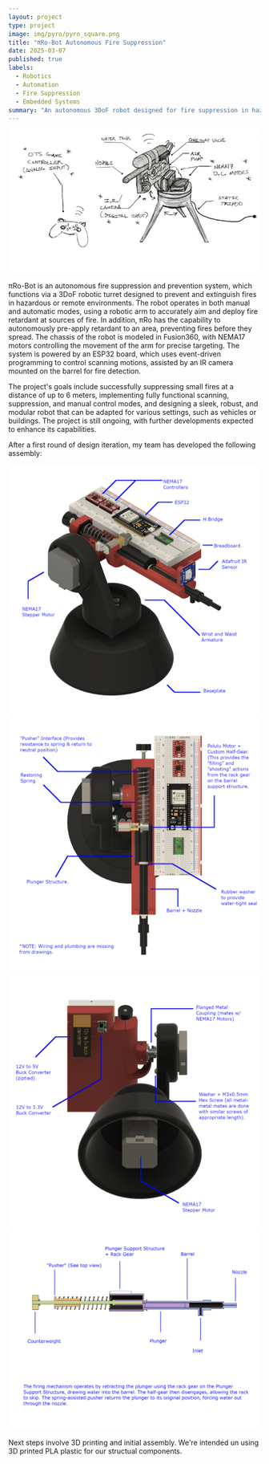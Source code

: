 ```yaml
---
layout: project
type: project
image: img/pyro/pyro_square.png
title: "πRo-Bot Autonomous Fire Suppression"
date: 2025-03-07
published: true
labels:
  - Robotics
  - Automation
  - Fire Suppression
  - Embedded Systems
summary: "An autonomous 3DoF robot designed for fire suppression in hazardous environments, featuring both manual and automatic control."
---
```


<img class="img-fluid" src="../img/pyro/pyro_concept.jpg">

πRo-Bot is an autonomous fire suppression and prevention system, which functions via a 3DoF robotic turret designed to prevent and extinguish fires in hazardous or remote environments. The robot operates in both manual and automatic modes, using a robotic arm to accurately aim and deploy fire retardant at sources of fire. In addition, πRo has the capability to autonomously pre-apply retardant to an area, preventing fires before they spread. The chassis of the robot is modeled in Fusion360, with NEMA17 motors controlling the movement of the arm for precise targeting. The system is powered by an ESP32 board, which uses event-driven programming to control scanning motions, assisted by an IR camera mounted on the barrel for fire detection.

The project's goals include successfully suppressing small fires at a distance of up to 6 meters, implementing fully functional scanning, suppression, and manual control modes, and designing a sleek, robust, and modular robot that can be adapted for various settings, such as vehicles or buildings. The project is still ongoing, with further developments expected to enhance its capabilities.

After a first round of design iteration, my team has developed the following assembly:
<div class="row">
  <div class="col-md-6">
    <img class="img-fluid" src="img/pyro/pyro1_iso.png" alt="Pyro ISO View">
  </div>
  <div class="col-md-6">
    <img class="img-fluid" src="img/pyro/pyro1_top.png" alt="Pyro Top View">
  </div>
</div>

<div class="row">
  <div class="col-md-6">
    <img class="img-fluid" src="img/pyro/pyro1_bottom.png" alt="Pyro Bottom View">
  </div>
  <div class="col-md-6">
    <img class="img-fluid" src="img/pyro/pyro_firing_assembly.png" alt="Pyro Firing Assembly">
  </div>
</div>

Next steps involve 3D printing and initial assembly. We're intended un using 3D printed PLA plastic for our structual components.
